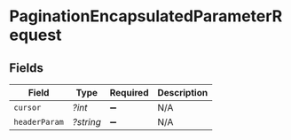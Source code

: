# PaginationEncapsulatedParameterRequest


## Fields

| Field              | Type               | Required           | Description        |
| ------------------ | ------------------ | ------------------ | ------------------ |
| `cursor`           | *?int*             | :heavy_minus_sign: | N/A                |
| `headerParam`      | *?string*          | :heavy_minus_sign: | N/A                |